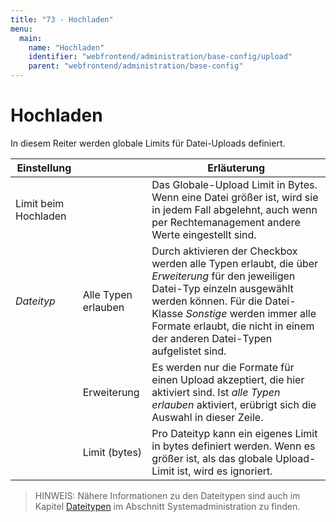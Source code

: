 ```yaml
---
title: "73 - Hochladen"
menu:
  main:
    name: "Hochladen"
    identifier: "webfrontend/administration/base-config/upload"
    parent: "webfrontend/administration/base-config"
---
```

# Hochladen

In diesem Reiter werden globale Limits für Datei-Uploads definiert.

|Einstellung | | Erläuterung |
|----|---|---|
|Limit beim Hochladen | | Das Globale-Upload Limit in Bytes. Wenn eine Datei größer ist, wird sie in jedem Fall abgelehnt, auch wenn per Rechtemanagement andere Werte eingestellt sind. |
|_Dateityp_ | Alle Typen erlauben| Durch aktivieren der Checkbox werden alle Typen erlaubt, die über _Erweiterung_ für den jeweiligen Datei-Typ einzeln ausgewählt werden können. Für die Datei-Klasse _Sonstige_ werden immer alle Formate erlaubt, die nicht in einem der anderen Datei-Typen aufgelistet sind.|
| | Erweiterung | Es werden nur die Formate für einen Upload akzeptiert, die hier aktiviert sind. Ist *alle Typen erlauben* aktiviert, erübrigt sich die Auswahl in dieser Zeile. |
| |Limit (bytes) | Pro Dateityp kann ein eigenes Limit in bytes definiert werden. Wenn es größer ist, als das globale Upload-Limit ist, wird es ignoriert. |

> HINWEIS: Nähere Informationen zu den Dateitypen sind auch im Kapitel [Dateitypen](../../../../sysadmin/eas/filetypes) im Abschnitt Systemadministration zu finden.



